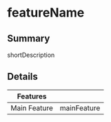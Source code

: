 # featureName

## Summary

shortDescription

## Details

| Features     |             |
| ------------ | ----------- |
| Main Feature | mainFeature |